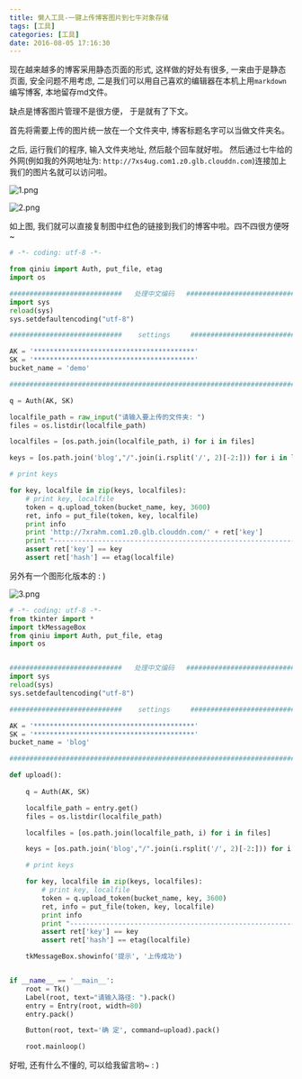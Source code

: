 ```yaml
---
title: 懒人工具-一键上传博客图片到七牛对象存储
tags: [工具]
categories: [工具]
date: 2016-08-05 17:16:30
---
```


现在越来越多的博客采用静态页面的形式, 这样做的好处有很多, 一来由于是静态页面, 安全问题不用考虑, 二是我们可以用自己喜欢的编辑器在本机上用`markdown`编写博客, 本地留存md文件。

缺点是博客图片管理不是很方便， 于是就有了下文。

首先将需要上传的图片统一放在一个文件夹中, 博客标题名字可以当做文件夹名。

<!-- more -->

之后, 运行我们的程序, 输入文件夹地址, 然后敲个回车就好啦。 然后通过七牛给的外网(例如我的外网地址为: `http://7xs4ug.com1.z0.glb.clouddn.com`)连接加上我们的图片名就可以访问啦。

![1.png](https://blog-1256977701.cos.ap-chengdu.myqcloud.com/懒人工具之一键上传博客图片到七牛对象存储/1.jpg)

![2.png](https://blog-1256977701.cos.ap-chengdu.myqcloud.com/懒人工具之一键上传博客图片到七牛对象存储/2.jpg)

如上图, 我们就可以直接复制图中红色的链接到我们的博客中啦。四不四很方便呀~


``` python
# -*- coding: utf-8 -*-

from qiniu import Auth, put_file, etag
import os

############################   处理中文编码   ############################
import sys
reload(sys)
sys.setdefaultencoding("utf-8")

############################    settings     ############################

AK = '****************************************'
SK = '****************************************'
bucket_name = 'demo'

#########################################################################

q = Auth(AK, SK)

localfile_path = raw_input("请输入要上传的文件夹: ")
files = os.listdir(localfile_path)

localfiles = [os.path.join(localfile_path, i) for i in files]

keys = [os.path.join('blog',"/".join(i.rsplit('/', 2)[-2:])) for i in localfiles]

# print keys

for key, localfile in zip(keys, localfiles):
    # print key, localfile
    token = q.upload_token(bucket_name, key, 3600)
    ret, info = put_file(token, key, localfile)
    print info
    print 'http://7xrahm.com1.z0.glb.clouddn.com/' + ret['key']
    print "------------------------------------------------------------------"
    assert ret['key'] == key
    assert ret['hash'] == etag(localfile)
```

另外有一个图形化版本的 : )

![3.png](https://blog-1256977701.cos.ap-chengdu.myqcloud.com/懒人工具之一键上传博客图片到七牛对象存储/3.jpg)

``` python 
# -*- coding: utf-8 -*-
from tkinter import *
import tkMessageBox
from qiniu import Auth, put_file, etag
import os


############################   处理中文编码   ############################
import sys
reload(sys)
sys.setdefaultencoding("utf-8")

############################    settings     ############################

AK = '****************************************'
SK = '****************************************'
bucket_name = 'blog'

#########################################################################

def upload():
    
    q = Auth(AK, SK)

    localfile_path = entry.get()
    files = os.listdir(localfile_path)

    localfiles = [os.path.join(localfile_path, i) for i in files]

    keys = [os.path.join('blog',"/".join(i.rsplit('/', 2)[-2:])) for i in localfiles]

    # print keys

    for key, localfile in zip(keys, localfiles):
        # print key, localfile
        token = q.upload_token(bucket_name, key, 3600)
        ret, info = put_file(token, key, localfile)
        print info
        print "------------------------------------------------------------------"
        assert ret['key'] == key
        assert ret['hash'] == etag(localfile)

    tkMessageBox.showinfo('提示', '上传成功')


if __name__ == '__main__':
    root = Tk()
    Label(root, text="请输入路径: ").pack()
    entry = Entry(root, width=80)
    entry.pack()

    Button(root, text='确 定', command=upload).pack()

    root.mainloop()
```

好啦, 还有什么不懂的, 可以给我留言哟~  : )